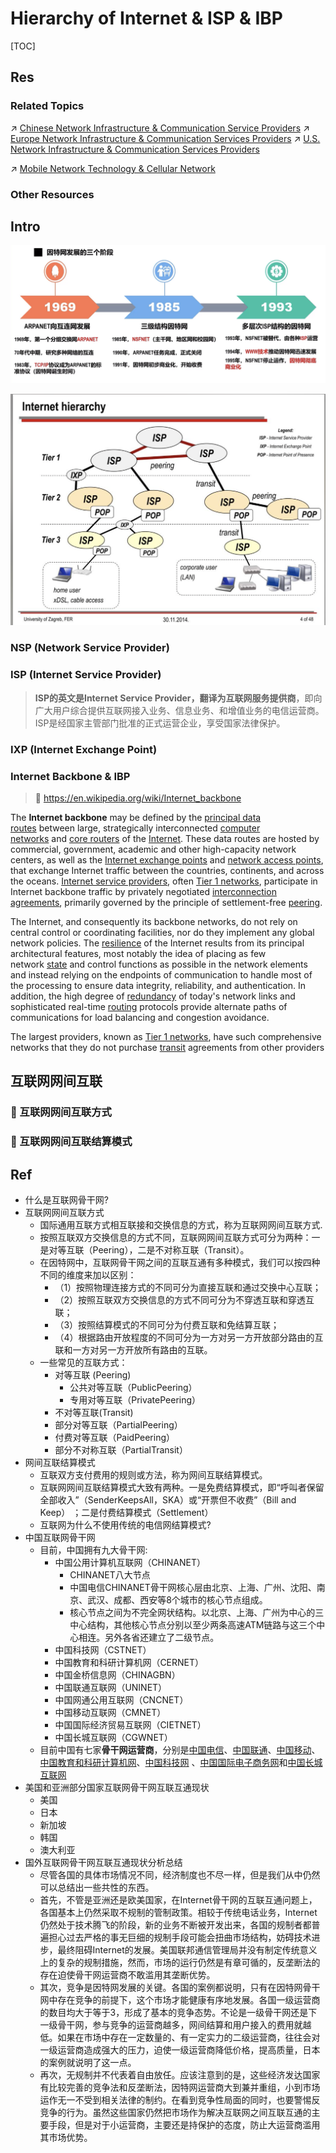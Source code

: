 # Hierarchy of Internet & ISP & IBP

[TOC]



## Res
### Related Topics
↗ [Chinese Network Infrastructure & Communication Service Providers](../../Real%20World%20Network%20Infrastructure%20Implementations%20&%20Communication%20Services%20Provider/Chinese%20Network%20Infrastructure%20&%20Communication%20Service%20Providers.md)
↗ [Europe Network Infrastructure & Communication Services Providers](../../Real%20World%20Network%20Infrastructure%20Implementations%20&%20Communication%20Services%20Provider/Europe%20Network%20Infrastructure%20&%20Communication%20Services%20Providers.md)
↗ [U.S. Network Infrastructure & Communication Services Providers](../../Real%20World%20Network%20Infrastructure%20Implementations%20&%20Communication%20Services%20Provider/U.S.%20Network%20Infrastructure%20&%20Communication%20Services%20Providers.md)

↗ [Mobile Network Technology & Cellular Network](../../../0x07%20Physical%20Layer/Wireless%20&%20Mobile%20Network/Mobile%20Network%20Technology%20&%20Cellular%20Network/Mobile%20Network%20Technology%20&%20Cellular%20Network.md)


### Other Resources



## Intro
![](../../../../../../../Assets/Pics/Screenshot%202023-03-22%20at%2010.18.29%20AM.png)

![](../../../../../../../Assets/Pics/Screenshot%202023-03-22%20at%2010.35.21%20AM.png)


### NSP (Network Service Provider)


### ISP (Internet Service Provider)
> **ISP的英文是Internet Service Provider，翻译为互联网服务提供商**，即向广大用户综合提供互联网接入业务、信息业务、和增值业务的电信运营商。ISP是经国家主管部门批准的正式运营企业，享受国家法律保护。


### IXP (Internet Exchange Point)


### Internet Backbone & IBP
> 🔗 https://en.wikipedia.org/wiki/Internet_backbone

The **Internet backbone** may be defined by the [principal data routes](https://en.wikipedia.org/wiki/Backbone_network "Backbone network") between large, strategically interconnected [computer networks](https://en.wikipedia.org/wiki/Computer_network "Computer network") and [core routers](https://en.wikipedia.org/wiki/Core_router "Core router") of the [Internet](https://en.wikipedia.org/wiki/Internet "Internet"). These data routes are hosted by commercial, government, academic and other high-capacity network centers, as well as the [Internet exchange points](https://en.wikipedia.org/wiki/Internet_exchange_point "Internet exchange point") and [network access points](https://en.wikipedia.org/wiki/Network_access_point "Network access point"), that exchange Internet traffic between the countries, continents, and across the oceans. [Internet service providers](https://en.wikipedia.org/wiki/Internet_service_provider "Internet service provider"), often [Tier 1 networks](https://en.wikipedia.org/wiki/Tier_1_network "Tier 1 network"), participate in Internet backbone traffic by privately negotiated [interconnection agreements](https://en.wikipedia.org/wiki/Interconnect_agreement "Interconnect agreement"), primarily governed by the principle of settlement-free [peering](https://en.wikipedia.org/wiki/Peering "Peering").

The Internet, and consequently its backbone networks, do not rely on central control or coordinating facilities, nor do they implement any global network policies. The [resilience](https://en.wikipedia.org/wiki/Resilience_(network) "Resilience (network)") of the Internet results from its principal architectural features, most notably the idea of placing as few network [state](https://en.wikipedia.org/wiki/State_(computer_science) "State (computer science)") and control functions as possible in the network elements and instead relying on the endpoints of communication to handle most of the processing to ensure data integrity, reliability, and authentication. In addition, the high degree of [redundancy](https://en.wikipedia.org/wiki/Redundancy_(engineering) "Redundancy (engineering)") of today's network links and sophisticated real-time [routing](https://en.wikipedia.org/wiki/Routing "Routing") protocols provide alternate paths of communications for load balancing and congestion avoidance.

The largest providers, known as [Tier 1 networks](https://en.wikipedia.org/wiki/Tier_1_network "Tier 1 network"), have such comprehensive networks that they do not purchase [transit](https://en.wikipedia.org/wiki/Internet_transit "Internet transit") agreements from other providers



## 互联网网间互联
### 🎯 互联网网间互联方式


### 🎯 互联网网间互联结算模式



## Ref
[👍 长文|互联网骨干网全面解析 - kgzhang的文章 - 知乎]: https://zhuanlan.zhihu.com/p/267213062

- 什么是互联网骨干网?
- 互联网网间互联方式
	- 国际通用互联方式相互联接和交换信息的方式，称为互联网网间互联方式.
	- 按照互联双方交换信息的方式不同，互联网网间互联方式可分为两种：一是对等互联（Peering），二是不对称互联（Transit）。
	- 在因特网中，互联网骨干网之间的互联互通有多种模式，我们可以按四种不同的维度来加以区别：
		- （1）按照物理连接方式的不同可分为直接互联和通过交换中心互联；
		- （2）按照互联双方交换信息的方式不同可分为不穿透互联和穿透互联；
		- （3）按照结算模式的不同可分为付费互联和免结算互联；
		- （4）根据路由开放程度的不同可分为一方对另一方开放部分路由的互联和一方对另一方开放所有路由的互联。
	- 一些常见的互联方式：
		- 对等互联 (Peering)
			- 公共对等互联（PublicPeering）
			- 专用对等互联（PrivatePeering）
		- 不对等互联(Transit)
		- 部分对等互联（PartialPeering）
		- 付费对等互联（PaidPeering）
		- 部分不对称互联（PartialTransit）
- 网间互联结算模式
	- 互联双方支付费用的规则或方法，称为网间互联结算模式。
	- 互联网网间互联结算模式大致有两种。一是免费结算模式，即“呼叫者保留全部收入”（SenderKeepsAll，SKA）或“开票但不收费”（Bill and Keep） ；二是付费结算模式（Settlement）
	- 互联网为什么不使用传统的电信网结算模式?
- 中国互联网骨干网
	- 目前，中国拥有九大骨干网:
		- 中国公用计算机互联网（CHINANET）
			- CHINANET八大节点
			- 中国电信CHINANET骨干网核心层由北京、上海、广州、沈阳、南京、武汉、成都、西安等8个城市的核心节点组成。
			- 核心节点之间为不完全网状结构。以北京、上海、广州为中心的三中心结构，其他核心节点分别以至少两条高速ATM链路与这三个中心相连。另外各省还建立了二级节点。
		- 中国科技网（CSTNET）
		- 中国教育和科研计算机网（CERNET）
		- 中国金桥信息网（CHINAGBN）
		- 中国联通互联网（UNINET）
		- 中国网通公用互联网（CNCNET）
		- 中国移动互联网（CMNET）
		- 中国国际经济贸易互联网（CIETNET）
		- 中国长城互联网（CGWNET）
	- 目前中国有七家**骨干网运营商**，分别是[中国电信](https://link.zhihu.com/?target=https%3A//zh.wikipedia.org/wiki/%25E4%25B8%25AD%25E5%259B%25BD%25E7%2594%25B5%25E4%25BF%25A1)、[中国联通](https://link.zhihu.com/?target=https%3A//zh.wikipedia.org/wiki/%25E4%25B8%25AD%25E5%259B%25BD%25E8%2581%2594%25E9%2580%259A)、[中国移动](https://link.zhihu.com/?target=https%3A//zh.wikipedia.org/wiki/%25E4%25B8%25AD%25E5%259B%25BD%25E7%25A7%25BB%25E5%258A%25A8)、[中国教育和科研计算机网](https://link.zhihu.com/?target=https%3A//zh.wikipedia.org/wiki/%25E4%25B8%25AD%25E5%259B%25BD%25E6%2595%2599%25E8%2582%25B2%25E5%2592%258C%25E7%25A7%2591%25E7%25A0%2594%25E8%25AE%25A1%25E7%25AE%2597%25E6%259C%25BA%25E7%25BD%2591)、[中国科技网](https://link.zhihu.com/?target=https%3A//zh.wikipedia.org/w/index.php%3Ftitle%3D%25E4%25B8%25AD%25E5%259B%25BD%25E7%25A7%2591%25E6%258A%2580%25E7%25BD%2591%26action%3Dedit%26redlink%3D1) 、[中国国际电子商务网](https://link.zhihu.com/?target=https%3A//zh.wikipedia.org/w/index.php%3Ftitle%3D%25E4%25B8%25AD%25E5%259B%25BD%25E5%259B%25BD%25E9%2599%2585%25E7%2594%25B5%25E5%25AD%2590%25E5%2595%2586%25E5%258A%25A1%25E7%25BD%2591%26action%3Dedit%26redlink%3D1)和[中国长城互联网](https://link.zhihu.com/?target=https%3A//zh.wikipedia.org/w/index.php%3Ftitle%3D%25E4%25B8%25AD%25E5%259B%25BD%25E9%2595%25BF%25E5%259F%258E%25E4%25BA%2592%25E8%2581%2594%25E7%25BD%2591%26action%3Dedit%26redlink%3D1)
- 美国和亚洲部分国家互联网骨干网互联互通现状
	- 美国
	- 日本
	- 新加坡
	- 韩国
	- 澳大利亚
- 国外互联网骨干网互联互通现状分析总结
	- 尽管各国的具体市场情况不同，经济制度也不尽一样，但是我们从中仍然可以总结出一些共性的东西。
	- 首先，不管是亚洲还是欧美国家，在Internet骨干网的互联互通问题上，各国基本上仍然采取不规制的管制政策。相较于传统电话业务，Internet仍然处于技术腾飞的阶段，新的业务不断被开发出来，各国的规制者都普遍担心过去严格的事无巨细的规制手段可能会扭曲市场结构，妨碍技术进步，最终阻碍Internet的发展。美国联邦通信管理局并没有制定传统意义上的复杂的规制措施，然而，市场的运行仍然是有章可循的，反垄断法的存在迫使骨干网运营商不敢滥用其垄断优势。
	- 其次，竞争是因特网发展的关键。各国的案例都说明，只有在因特网骨干网中存在竞争的前提下，这个市场才能健康有序地发展。各国一级运营商的数目均大于等于3，形成了基本的竞争态势。不论是一级骨干网还是下一级骨干网，参与竞争的运营商越多，网间结算和用户接入的费用就越低。如果在市场中存在一定数量的、有一定实力的二级运营商，往往会对一级运营商造成强大的压力，迫使一级运营商降低价格，提高质量，日本的案例就说明了这一点。
	- 再次，无规制并不代表着自由放任。应该注意到的是，这些经济发达国家有比较完善的竞争法和反垄断法，因特网运营商大到兼并重组，小到市场运作无一不受到相关法律的制约。在看到竞争性局面的同时，也要警惕反竞争的行为。虽然这些国家仍然把市场作为解决互联网之间互联互通的主要手段，但是对于小运营商，主要还是持保护的态度，防止大运营商滥用其市场优势。

[History and Evolution of Internet Backbones & Interconnection]: http://www.cybertelecom.org/broadband/backbone3.htm